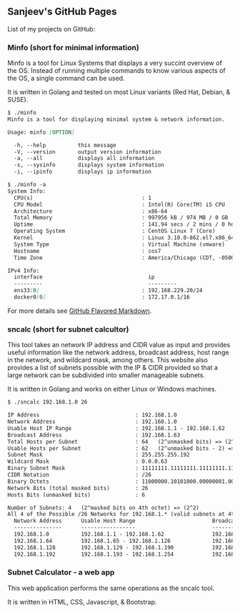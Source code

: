 ## Sanjeev's GitHub Pages

List of my projects on GitHub:

### Minfo (short for minimal information)

Minfo is a tool for Linux Systems that displays a very succint overview of the OS.
Instead of running multiple commands to know various aspects of the OS, a single 
command can be used.

It is written in Golang and tested on most Linux variants (Red Hat, Debian, & SUSE).

```markdown
$ ./minfo
Minfo is a tool for displaying minimal system & network information.

Usage: minfo [OPTION]

  -h, --help          this message
  -V, --version       output version information
  -a, --all           displays all information
  -s, --sysinfo       displays system information
  -i, --ipinfo        displays ip information

$ ./minfo -a
System Info:
  CPU(s)                                  : 1
  CPU Model                               : Intel(R) Core(TM) i5 CPU       M 480  @ 2.67GHz
  Architecture                            : x86-64
  Total Memory                            : 997956 kB / 974 MB / 0 GB
  Uptime                                  : 141.94 secs / 2 mins / 0 hours / 0 days
  Operating System                        : CentOS Linux 7 (Core)
  Kernel                                  : Linux 3.10.0-862.el7.x86_64
  System Type                             : Virtual Machine (vmware)
  Hostname                                : cos7
  Time Zone                               : America/Chicago (CDT, -0500)

IPv4 Info:
  interface                                 ip
  ---------                                 ---------
  ens33[0]                                : 192.168.229.20/24
  docker0[0]                              : 172.17.0.1/16

```

For more details see [GitHub Flavored Markdown](https://guides.github.com/features/mastering-markdown/).

### sncalc (short for subnet calcultor)

This tool takes an network IP address and CIDR value as input and provides useful 
information like the network address, broadcast address, host range in the network, 
and wildcard mask, among others. This website also provides a list of subnets possible 
with the IP & CIDR provided so that a large network can be subdivided into smaller 
manageable subnets.

It is written in Golang and works on either Linux or Windows machines.

```markdown
$ ./sncalc 192.168.1.0 26

IP Address                              : 192.168.1.0
Network Address                         : 192.168.1.0
Usable Host IP Range                    : 192.168.1.1 - 192.168.1.62
Broadcast Address                       : 192.168.1.63
Total Hosts per Subnet                  : 64   (2^unmasked bits) => (2^6)
Usable Hosts per Subnet                 : 62   (2^unmasked bits - 2) => (2^6 - 2)
Subnet Mask                             : 255.255.255.192
Wildcard Mask                           : 0.0.0.63
Binary Subnet Mask                      : 11111111.11111111.11111111.11000000
CIDR Notation                           : /26
Binary Octets                           : 11000000.10101000.00000001.00000000
Network Bits (total masked bits)        : 26
Hosts Bits (unmasked bits)              : 6

Number of Subnets: 4   (2^masked bits on 4th octet) => (2^2)
All 4 of the Possible /26 Networks for 192.168.1.* (valid subnets at 4th octet):
  Network Address      Usable Host Range                        Broadcast Address
  ---------------      -----------------                        -----------------
  192.168.1.0          192.168.1.1 - 192.168.1.62               192.168.1.63 [current]
  192.168.1.64         192.168.1.65 - 192.168.1.126             192.168.1.127
  192.168.1.128        192.168.1.129 - 192.168.1.190            192.168.1.191
  192.168.1.192        192.168.1.193 - 192.168.1.254            192.168.1.255

```

### Subnet Calculator - a web app

This web application performs the same operations as the sncalc tool.

It is written in HTML, CSS, Javascript, & Bootstrap.


